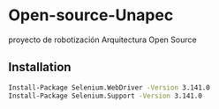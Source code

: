 # Open-source-Unapec
proyecto de robotización Arquitectura Open Source 

## Installation

```bash
Install-Package Selenium.WebDriver -Version 3.141.0
Install-Package Selenium.Support -Version 3.141.0
```
